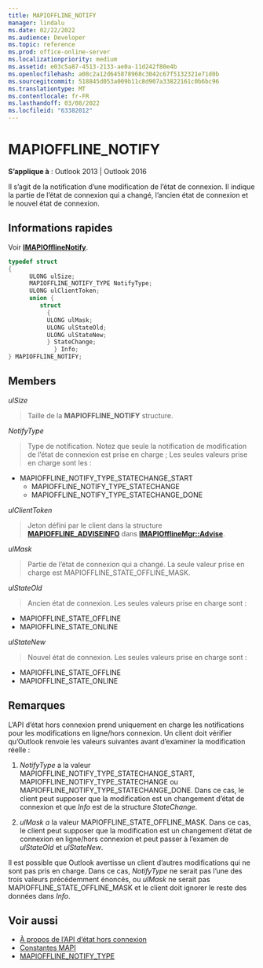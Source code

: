 ```yaml
---
title: MAPIOFFLINE_NOTIFY
manager: lindalu
ms.date: 02/22/2022
ms.audience: Developer
ms.topic: reference
ms.prod: office-online-server
ms.localizationpriority: medium
ms.assetid: e03c5a87-4513-2133-ae0a-11d242f80e4b
ms.openlocfilehash: a08c2a12d645878968c3042c67f5132321e71d0b
ms.sourcegitcommit: 518845d053a009b11c8d907a33822161c0b6bc96
ms.translationtype: MT
ms.contentlocale: fr-FR
ms.lasthandoff: 03/08/2022
ms.locfileid: "63382012"
---
```

# <a name="mapioffline_notify"></a>MAPIOFFLINE_NOTIFY

**S’applique à** : Outlook 2013 | Outlook 2016
  
Il s’agit de la notification d’une modification de l’état de connexion. Il indique la partie de l’état de connexion qui a changé, l’ancien état de connexion et le nouvel état de connexion.
  
## <a name="quick-info"></a>Informations rapides

Voir **[IMAPIOfflineNotify](imapiofflinenotifyiunknown.md)**.
  
```cpp
typedef struct  
{ 
      ULONG ulSize; 
      MAPIOFFLINE_NOTIFY_TYPE NotifyType; 
      ULONG ulClientToken; 
      union { 
         struct 
           { 
           ULONG ulMask; 
           ULONG ulStateOld; 
           ULONG ulStateNew; 
           } StateChange; 
             } Info; 
} MAPIOFFLINE_NOTIFY;
```

## <a name="members"></a>Members

 _ulSize_
  
> Taille de la **MAPIOFFLINE_NOTIFY** structure.

 _NotifyType_
  
> Type de notification. Notez que seule la notification de modification de l’état de connexion est prise en charge ; Les seules valeurs prise en charge sont les :

- MAPIOFFLINE_NOTIFY_TYPE_STATECHANGE_START
  - MAPIOFFLINE_NOTIFY_TYPE_STATECHANGE
  - MAPIOFFLINE_NOTIFY_TYPE_STATECHANGE_DONE

 _ulClientToken_
  
> Jeton défini par le client dans la structure **[MAPIOFFLINE_ADVISEINFO](mapioffline_adviseinfo.md)** dans **[IMAPIOfflineMgr::Advise](imapiofflinemgr-advise.md)**.

 _ulMask_
  
> Partie de l’état de connexion qui a changé. La seule valeur prise en charge est MAPIOFFLINE_STATE_OFFLINE_MASK.

 _ulStateOld_
  
> Ancien état de connexion. Les seules valeurs prise en charge sont :

- MAPIOFFLINE_STATE_OFFLINE
- MAPIOFFLINE_STATE_ONLINE

 _ulStateNew_
  
> Nouvel état de connexion. Les seules valeurs prise en charge sont :

- MAPIOFFLINE_STATE_OFFLINE
- MAPIOFFLINE_STATE_ONLINE

## <a name="remarks"></a>Remarques

L’API d’état hors connexion prend uniquement en charge les notifications pour les modifications en ligne/hors connexion. Un client doit vérifier qu’Outlook renvoie les valeurs suivantes avant d’examiner la modification réelle :
  
1. _NotifyType_ a la valeur MAPIOFFLINE_NOTIFY_TYPE_STATECHANGE_START, MAPIOFFLINE_NOTIFY_TYPE_STATECHANGE ou MAPIOFFLINE_NOTIFY_TYPE_STATECHANGE_DONE. Dans ce cas, le client peut supposer que la modification est un changement d’état de connexion et que _Info_ est de la structure _StateChange_.

2. _ulMask a_ la valeur MAPIOFFLINE_STATE_OFFLINE_MASK. Dans ce cas, le client peut supposer que la modification est un changement d’état de connexion en ligne/hors connexion et peut passer à l’examen de _ulStateOld_ et _ulStateNew_.

Il est possible que Outlook avertisse un client d’autres modifications qui ne sont pas pris en charge. Dans ce cas, _NotifyType_ ne serait pas l’une des trois valeurs précédemment énoncés, ou _ulMask_ ne serait pas MAPIOFFLINE_STATE_OFFLINE_MASK et le client doit ignorer le reste des données dans _Info_.
  
## <a name="see-also"></a>Voir aussi

- [À propos de l’API d’état hors connexion](about-the-offline-state-api.md)  
- [Constantes MAPI](mapi-constants.md)  
- [MAPIOFFLINE_NOTIFY_TYPE](mapioffline_notify_type.md)
